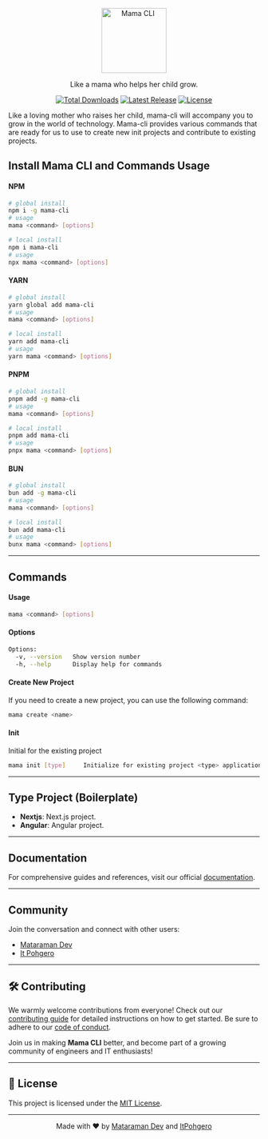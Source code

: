 <p align="center">
  <a href="https://mama.mataraman.dev" target="_blank">
    <picture>
      <source media="(prefers-color-scheme: dark)" srcset="https://raw.githubusercontent.com/ItPohgero/mama-cli/refs/heads/main/src/assets/logo.png">
      <source media="(prefers-color-scheme: light)" srcset="https://raw.githubusercontent.com/dev-mataraman/mataraman.dev/379cbf6117e08bdf8913b5ad041dc70bfdf1dea4/public/logo.svg?token=AQMTIVUJRKENXZDI3TV7VETHQ56HO">
      <img alt="Mama CLI" src="https://raw.githubusercontent.com/ItPohgero/mama-cli/refs/heads/main/src/assets/logo.png" height="130" style="max-width: 100%;">
    </picture>
  </a>
</p>
<p align="center">
  Like a mama who helps her child grow.
</p>

<p align="center">
    <a href="https://www.npmjs.com/package/mama-cli"><img src="https://img.shields.io/npm/dt/mama-cli.svg" alt="Total Downloads"></a>
    <a href="https://github.com/ItPohgero/mama-cli/releases"><img src="https://img.shields.io/npm/v/mama-cli.svg" alt="Latest Release"></a>
    <a href="https://github.com/ItPohgero/mama-cli/blob/main/LICENSE"><img src="https://img.shields.io/npm/l/mama-cli.svg" alt="License"></a>
</p>

Like a loving mother who raises her child, mama-cli will accompany you to grow in the world of technology. Mama-cli provides various commands that are ready for us to use to create new init projects and contribute to existing projects.


## Install Mama CLI and Commands Usage
#### NPM
```bash
# global install
npm i -g mama-cli
# usage
mama <command> [options]

# local install
npm i mama-cli
# usage
npx mama <command> [options]
```
#### YARN
```bash
# global install
yarn global add mama-cli
# usage
mama <command> [options]

# local install
yarn add mama-cli
# usage
yarn mama <command> [options]
```
#### PNPM
```bash
# global install
pnpm add -g mama-cli
# usage
mama <command> [options]

# local install
pnpm add mama-cli
# usage
pnpx mama <command> [options]

```
####  BUN
```bash
# global install
bun add -g mama-cli
# usage
mama <command> [options]

# local install
bun add mama-cli
# usage
bunx mama <command> [options]
```

---
## Commands

#### Usage
```bash
mama <command> [options]
```
#### Options
```bash
Options:
  -v, --version   Show version number
  -h, --help      Display help for commands
```

#### Create New Project
If you need to create a new project, you can use the following command:
```bash
mama create <name>
```

#### Init
Initial for the existing project
```bash
mama init [type]     Initialize for existing project <type> application default next
```

---
## Type Project (Boilerplate)

- **Nextjs**: Next.js project.
- **Angular**: Angular project.

---

## Documentation

For comprehensive guides and references, visit our official [documentation](https://mama.mataraman.dev).

---

## Community

Join the conversation and connect with other users:

- [Mataraman Dev](https://mataraman.dev)  
- [It Pohgero](https://itpohgero.com)  

---

## 🛠️ Contributing

We warmly welcome contributions from everyone! Check out our [contributing guide](https://github.com/ItPohgero/mama-cli/blob/main/CONTRIBUTING.md) for detailed instructions on how to get started. Be sure to adhere to our [code of conduct](https://github.com/ItPohgero/mama-cli/blob/main/CODE_OF_CONDUCT.md). 

Join us in making **Mama CLI** better, and become part of a growing community of engineers and IT enthusiasts!

---

## 📜 License

This project is licensed under the [MIT License](https://github.com/ItPohgero/mama-cli/blob/main/LICENSE).

---

<p align="center">
  Made with ❤️ by <a href="https://mataraman.dev" target="_blank">Mataraman Dev</a> and <a href="https://itpohgero.com" target="_blank">ItPohgero</a>
</p>

